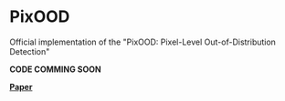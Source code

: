 # PixOOD
Official implementation of the "PixOOD: Pixel-Level Out-of-Distribution Detection"

**CODE COMMING SOON**

**[Paper](http://arxiv.org/abs/2405.19882)**
